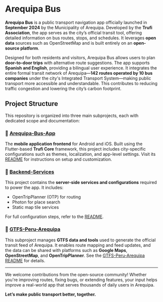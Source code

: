 # Arequipa Bus

**Arequipa Bus** is a public transport navigation app officially launched in **September 2024** by the Municipality of Arequipa. Developed by the **Trufi Association**, the app serves as the city’s official transit tool, offering detailed information on bus routes, stops, and schedules. It leverages **open data** sources such as OpenStreetMap and is built entirely on an **open-source platform**.

Designed for both residents and visitors, Arequipa Bus allows users to plan **door-to-door trips** with alternative route suggestions. The app supports **Spanish and English**, providing a bilingual user experience. It integrates the entire formal transit network of Arequipa—**142 routes operated by 10 bus companies** under the city's Integrated Transport System—making public transport more accessible and understandable. This contributes to reducing traffic congestion and lowering the city’s carbon footprint.

## Project Structure

This repository is organized into three main subprojects, each with dedicated scope and documentation:

### 🔹 [Arequipa-Bus-App](Arequipa-Bus-App/README.md)
The **mobile application frontend** for Android and iOS. Built using the Flutter-based **Trufi Core** framework, this project includes city-specific configurations such as themes, localization, and app-level settings. Visit its [README](Arequipa-Bus-App/README.md) for instructions on setup and customization.

### 🔹 [Backend-Services](Backend-Services/README.md)
This project contains the **server-side services and configurations** required to power the app. It includes:
- OpenTripPlanner (OTP) for routing
- Photon for place search
- Static map tile services

For full configuration steps, refer to the [README](Arequipa-Bus-Server/README.md).

### 🔹 [GTFS-Peru-Arequipa](GTFS-Peru-Arequipa/README.md)
This subproject manages **GTFS data and tools** used to generate the official transit feed of Arequipa. It enables route mapping and feed updates, and the data can be shared with platforms such as **Google Maps**, **OpenStreetMap**, and **OpenTripPlanner**. See the [GTFS-Peru-Arequipa README](GTFS-Peru-Arequipa/README.md) for details.

---

We welcome contributions from the open-source community! Whether you're improving routes, fixing bugs, or extending features, your input helps improve a real-world app that serves thousands of daily users in Arequipa.

**Let’s make public transport better, together.**
